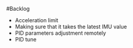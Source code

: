 #Backlog
- Acceleration limit
- Making sure that it takes the latest IMU value
- PID parameters adjustment remotely
- PID tune
